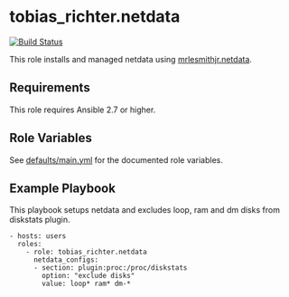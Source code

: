 # tobias_richter.netdata

[![Build Status](https://github.com/tobias-richter/ansible-netdata/workflows/CI/badge.svg)](https://github.com/tobias-richter/ansible-netdata/actions)

This role installs and managed netdata using [mrlesmithjr.netdata](https://galaxy.ansible.com/mrlesmithjr/netdata).

## Requirements

This role requires Ansible 2.7 or higher.

## Role Variables

See [defaults/main.yml](defaults/main.yml) for the documented role variables.

## Example Playbook

This playbook setups netdata and excludes loop, ram and dm disks from diskstats plugin.

    - hosts: users
	  roles:
	    - role: tobias_richter.netdata
          netdata_configs:
          - section: plugin:proc:/proc/diskstats
            option: "exclude disks"
            value: loop* ram* dm-* 
